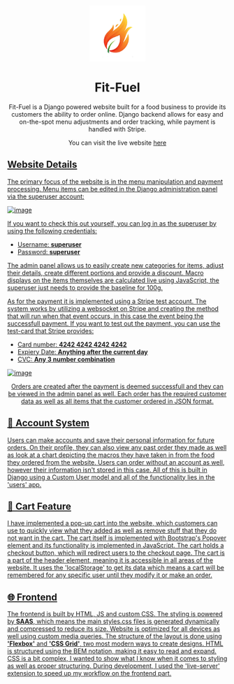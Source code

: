 <div align="center">
    <img src="static/img/logo.png" width="128" height="128">
    <h1>Fit-Fuel</h1>
</div>
<div align="center">
  <p>
    Fit-Fuel is a Django powered website built for a food business to provide its customers the ability to order online.
    Django backend allows for easy and on-the-spot menu adjustments and order tracking, while payment is handled with Stripe.
  </p>
  <p>
    You can visit the live website <a href="www.rep-talk.com">here
  </p>
</div>

<h2>Website Details</h2>

The primary focus of the website is in the menu manipulation and payment processing. Menu items can be edited in the Django
administration panel via the superuser account:

![image](https://github.com/user-attachments/assets/a5cff7ba-7d20-4789-96a1-1287dcf491d5)

If you want to check this out yourself, you can log in as the superuser by using the following credentials:
- Username: **superuser**
- Password: **superuser**

The admin panel allows us to easily create new categories for items, adjust their details, create different portions and provide a discount.
Macro displays on the items themselves are calculated live using JavaScript, the superuser just needs to provide the baseline for 100g.

As for the payment it is implemented using a Stripe test account. The system works by utilizing a websocket on Stripe and creating the method
that will run when that event occurs, in this case the event being the successfull payment. If you want to test out the payment, you can use
the test-card that Stripe provides:
- Card number: **4242 4242 4242 4242**
- Expiery Date: **Anything after the current day**
- CVC: **Any 3 number combination**

![image](https://github.com/user-attachments/assets/46951927-d561-49d9-81f2-619409b99d10)

<div align="center">Orders are created after the payment is deemed successfull and they can be viewed in the admin panel as well. Each order has the required customer
data as well as all items that the customer ordered in JSON format.</div>

<h2>👤 Account System</h2>

Users can make accounts and save their personal information for future orders. On their profile, they can also view any past order they made as well as look at a chart
depicting the macros they have taken in from the food they ordered from the website. Users can order without an account as well, however their information isn't stored
in this case. All of this is built in Django using a Custom User model and all of the functionality lies in the 'users' app.

<h2>🛒 Cart Feature</h2>

I have implemented a pop-up cart into the website, which customers can use to quickly view what they added as well as remove stuff that they do not want in the cart. The cart
itself is implemented with Bootstrap's Popover element and its functionality is implemented in JavaScript. The cart holds a checkout button, which will redirect users
to the checkout page. The cart is a part of the header element, meaning it is accessible in all areas of the website. It uses the 'localStorage' to get its data which means
a cart will be remembered for any specific user until they modify it or make an order.

<h2>🌐 Frontend</h2>

The frontend is built by HTML, JS and custom CSS. The styling is powered by **SAAS**, which means the main styles.css files is generated dynamically and compressed to reduce its size.
Website is optimized for all devices as well using custom media queries. The structure of the layout is done using **'Flexbox'** and **'CSS Grid'**, two most modern ways to create designs.
HTML is structured using the BEM notation, making it easy to read and expand. CSS is a bit complex, I wanted to show what I know when it comes to styling as well as proper structuring.
During development, I used the 'live-server' extension to speed up my workflow on the frontend part.
